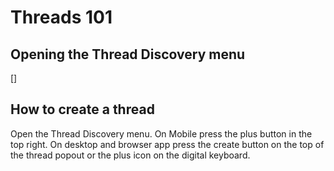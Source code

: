 # Threads 101

## Opening the Thread Discovery menu
[]

## How to create a thread
Open the Thread Discovery menu.
On Mobile press the plus button in the top right.
On desktop and browser app press the create button on the top of the thread popout or the plus icon on the digital keyboard.
